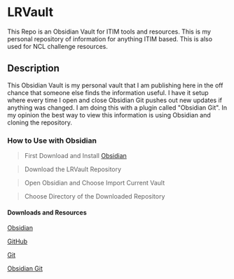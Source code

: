 # LRVault
This Repo is an Obsidian Vault for ITIM tools and resources. This is my personal repository of information for anything ITIM based. This is also used for NCL challenge resources.

## Description

This Obsidian Vault is my personal vault that I am publishing here in the off chance that someone else finds the information useful. I have it setup where every time I open and close Obsidian Git pushes out new updates if anything was changed. I am doing this with a plugin called "Obsidian Git".
In my opinion the best way to view this information is using Obsidian and cloning the repository.

### How to Use with Obsidian

>First Download and Install [Obsidian](https://obsidian.md)

>Download the LRVault Repository

>Open Obsidian and Choose Import Current Vault

>Choose Directory of the Downloaded Repository

#### Downloads and Resources

[Obsidian](https://obsidian.md)

[GitHub](https://github.com)

[Git](https://git-scm.com/)

[Obsidian Git](https://github.com/denolehov/obsidian-git)
